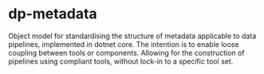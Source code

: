 # dp-metadata

Object model for standardising the structure of metadata applicable to data pipelines, implemented in dotnet core.
The intention is to enable loose coupling between tools or components. Allowing for the construction of pipelines using compliant tools, without lock-in to a specific tool set.
